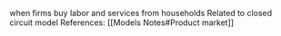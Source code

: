 when firms buy labor and services from households
Related to closed circuit model
References:
[[Models Notes#Product market]]
